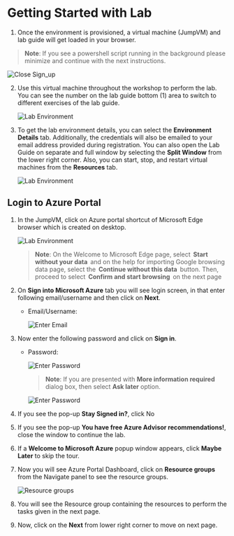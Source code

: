 # Getting Started with Lab

1. Once the environment is provisioned, a virtual machine (JumpVM) and lab guide will get loaded in your browser. 

> **Note**:  If you see a powershell script running in the background please minimize and continue with the next instructions.

   ![](../images1/minimize.png "Close Sign_up")

2. Use this virtual machine throughout the workshop to perform the lab. You can see the number on the lab guide bottom (1) area to switch to different exercises of the lab guide.

   ![](../images1/vmscreen2.png "Lab Environment")

3. To get the lab environment details, you can select the **Environment Details** tab. Additionally, the credentials will also be emailed to your email address provided during registration. You can also open the Lab Guide on separate and full window by selecting the **Split Window** from the lower right corner. Also, you can start, stop, and restart virtual machines from the **Resources** tab.

   ![](../images1/envdetails2.png "Lab Environment")

## Login to Azure Portal
1. In the JumpVM, click on Azure portal shortcut of Microsoft Edge browser which is created on desktop.

   ![](../images1/vmscreen3.png "Lab Environment")
   
   >**Note**: On the Welcome to Microsoft Edge page, select  **Start without your data**  and on the help for importing Google browsing data page, select the  **Continue without this data**  button. Then, proceed to select  **Confirm and start browsing**  on the next page

   
1. On **Sign into Microsoft Azure** tab you will see login screen, in that enter following email/username and then click on **Next**. 
   * Email/Username: <inject key="AzureAdUserEmail"></inject>
   
     ![](../images1/image7.png "Enter Email")
     
1. Now enter the following password and click on **Sign in**.
   * Password: <inject key="AzureAdUserPassword"></inject>
   
     ![](../images1/image8.png "Enter Password")
     
        >**Note**: If you are presented with **More information required** dialog box, then select **Ask later** option.

     ![](../images1/getstartpagea.png "Enter Password")
  
1. If you see the pop-up **Stay Signed in?**, click No

1. If you see the pop-up **You have free Azure Advisor recommendations!**, close the window to continue the lab.

1. If a **Welcome to Microsoft Azure** popup window appears, click **Maybe Later** to skip the tour.
   
1. Now you will see Azure Portal Dashboard, click on **Resource groups** from the Navigate panel to see the resource groups.

    ![](../images1/select-rg.png "Resource groups")
   
1. You will see the Resource group containing the resources to perform the tasks given in the next page.
   
1. Now, click on the **Next** from lower right corner to move on next page.

